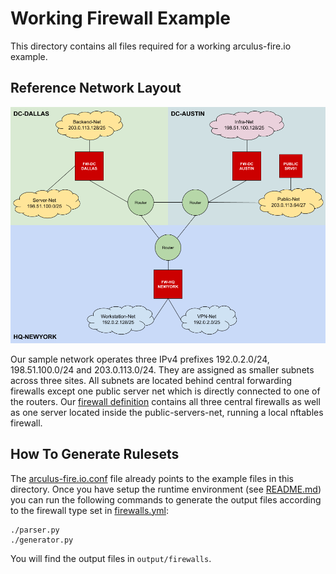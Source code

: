 # Working Firewall Example

This directory contains all files required for a working arculus-fire.io example.

## Reference Network Layout

![Network Layout](arculus-fire.io-example.png)

Our sample network operates three IPv4 prefixes 192.0.2.0/24, 198.51.100.0/24 and 203.0.113.0/24. They are assigned as smaller subnets across three sites. All subnets are located behind central forwarding firewalls except one public server net which is directly connected to one of the routers. Our [firewall definition](firewalls.yml) contains all three central firewalls as well as one server located inside the public-servers-net, running a local nftables firewall.

## How To Generate Rulesets

The [arculus-fire.io.conf](../arculus-fire.io.conf) file already points to the example files in this directory. Once you have setup the runtime environment (see [README.md](../README.md)) you can run the following commands to generate the output files according to the firewall type set in [firewalls.yml](firewalls.yml):
```shell
./parser.py
./generator.py
```

You will find the output files in `output/firewalls`.